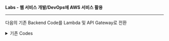 **Labs - 웹 서비스 개발/DevOps에 AWS 서비스 활용**

---
다음의 기존 Backend Code를 Lambda 및 API Gateway로 전환

<details>
<summary>기존 Codes</summary>
  <details>
     <summary>TaskService > index.mjs</summary>
        npm install express body-parser
        ```JavaScript

        import express from 'express';
        import bodyParser from 'body-parser';

        const app = express();
        app.use(bodyParser.json());

        let tasks = [];

        app.get('/tasks', (req, res) => {
            res.json(tasks);
        });

        app.post('/tasks', (req, res) => {
            const task = req.body;
            tasks.push(task);
            res.status(201).json(task);
        });

        app.listen(3000, () => {
            console.log('TaskService is running on port 3000');
        });


        
  </details> ```  
  
</details>

